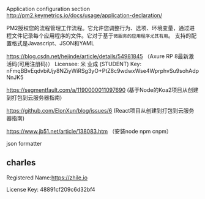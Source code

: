 Application configuration section
http://pm2.keymetrics.io/docs/usage/application-declaration/

PM2授权您的流程管理工作流程。它允许您调整行为、选项、环境变量，通过进程文件记录每个应用程序的文件。它对于基于`微服务的应用程序尤其有用`。
支持的配置格式是Javascript、JSON和YAML


https://blog.csdn.net/hejinde/article/details/54981845  （Axure RP 8最新激活码(可用注册码)）
Licensee:
米 业成 (STUDENT)
Key:
nFmqBBvEqdvbiUjy8NZiyWiRSg3yO+PtZ8c9wdwxWse4WprphvSu9sohAdpNnJK5



https://segmentfault.com/a/1190000011097690  (基于Node的Koa2项目从创建到打包到云服务器指南)

https://github.com/ElonXun/blog/issues/6 (React项目从创建到打包到云服务器指南)

https://www.jb51.net/article/138083.htm  （安装node npm cnpm）


json formatter


## charles
Registered Name:https://zhile.io

License Key: 48891cf209c6d32bf4